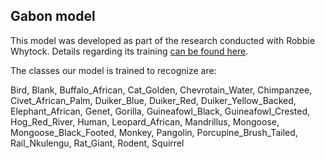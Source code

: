 ## Gabon model

This model was developed as part of the research conducted with Robbie Whytock. Details regarding its training [can be found here](https://github.com/Appsilon/gabon_wildlife_training).

The classes our model is trained to recognize are:

Bird, Blank, Buffalo_African, Cat_Golden, Chevrotain_Water, Chimpanzee, Civet_African_Palm, Duiker_Blue, Duiker_Red, Duiker_Yellow_Backed, Elephant_African, Genet, Gorilla, Guineafowl_Black, Guineafowl_Crested, Hog_Red_River, Human, Leopard_African, Mandrillus, Mongoose, Mongoose_Black_Footed, Monkey, Pangolin, Porcupine_Brush_Tailed, Rail_Nkulengu, Rat_Giant, Rodent, Squirrel
